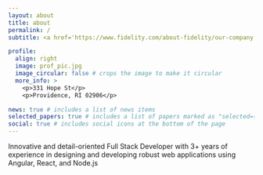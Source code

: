 ```yaml
---
layout: about
title: about
permalink: /
subtitle: <a href='https://www.fidelity.com/about-fidelity/our-company'>Fidelity</a> Full Stack Engineer 3

profile:
  align: right
  image: prof_pic.jpg
  image_circular: false # crops the image to make it circular
  more_info: >
    <p>331 Hope St</p>
    <p>Providence, RI 02906</p>

news: true # includes a list of news items
selected_papers: true # includes a list of papers marked as "selected={true}"
social: true # includes social icons at the bottom of the page
---
```


Innovative and detail-oriented Full Stack Developer with 3+ years of experience in designing and developing robust web applications using Angular, React, and Node.js
